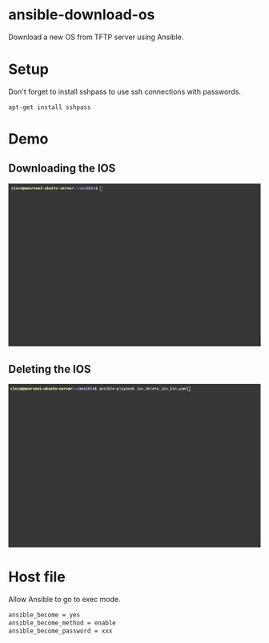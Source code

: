 # ansible-download-os
Download a new OS from TFTP server using Ansible.

# Setup
Don't forget to install sshpass to use ssh connections with passwords.

```
apt-get install sshpass
```

# Demo
## Downloading the IOS
![Demo - IOS download](demo/gif_get_ios.gif)

## Deleting the IOS
![Demo - IOS delete](demo/gif_delete_ios.gif)

# Host file

Allow Ansible to go to exec mode.

```
ansible_become = yes
ansible_become_method = enable
ansible_become_password = xxx
```